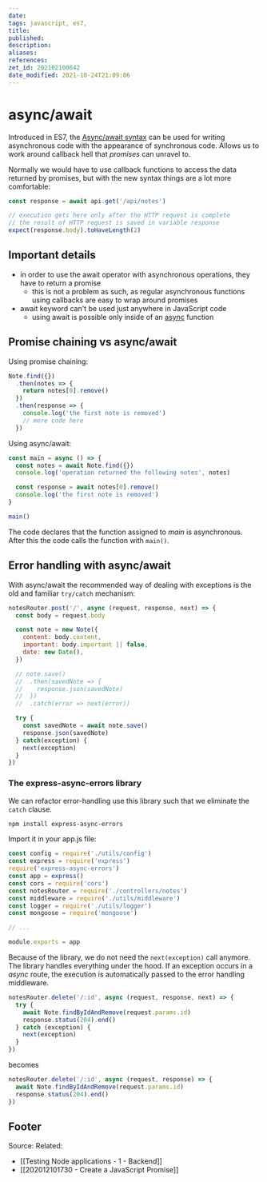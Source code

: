 ```yaml
---
date:
tags: javascript, es7,
title:
published:
description:
aliases:
references:
zet_id: 202102100642
date_modified: 2021-10-24T21:09:06
---
```


# async/await

Introduced in ES7, the [Async/await syntax](https://facebook.github.io/jest/docs/en/asynchronous.html) can be used for writing asynchronous code with the appearance of synchronous code. Allows us to work around callback hell that *promises* can unravel to.

Normally we would have to use callback functions to access the data returned by promises, but with the new syntax things are a lot more comfortable:

```js
const response = await api.get('/api/notes')

// execution gets here only after the HTTP request is complete
// the result of HTTP request is saved in variable response
expect(response.body).toHaveLength(2)
```

## Important details

- in order to use the await operator with asynchronous operations, they have to return a promise
	- this is not a problem as such, as regular asynchronous functions using callbacks are easy to wrap around promises
- await keyword can't be used just anywhere in JavaScript code
	- using await is possible only inside of an [async](https://developer.mozilla.org/en-US/docs/Web/JavaScript/Reference/Statements/async_function) function

## Promise chaining vs async/await

Using promise chaining:

```js
Note.find({})
  .then(notes => {
    return notes[0].remove()
  })
  .then(response => {
    console.log('the first note is removed')
    // more code here
  })
```

Using async/await:
```js
const main = async () => {
  const notes = await Note.find({})
  console.log('operation returned the following notes', notes)

  const response = await notes[0].remove()
  console.log('the first note is removed')
}

main()
```
The code declares that the function assigned to _main_ is asynchronous. After this the code calls the function with `main()`.

## Error handling with async/await

With async/await the recommended way of dealing with exceptions is the old and familiar `try/catch` mechanism:
```js
notesRouter.post('/', async (request, response, next) => {
  const body = request.body

  const note = new Note({
    content: body.content,
    important: body.important || false,
    date: new Date(),
  })

  // note.save()
  //  .then(savedNote => {
  //    response.json(savedNote)
  //  })
  //  .catch(error => next(error))

  try {
    const savedNote = await note.save()
    response.json(savedNote)
  } catch(exception) {
    next(exception)
  }
})
```

### The express-async-errors library

We can refactor error-handling use this library such that we eliminate the `catch` clause.
```bash
npm install express-async-errors
```
Import it in your app.js file:
```js
const config = require('./utils/config')
const express = require('express')
require('express-async-errors')
const app = express()
const cors = require('cors')
const notesRouter = require('./controllers/notes')
const middleware = require('./utils/middleware')
const logger = require('./utils/logger')
const mongoose = require('mongoose')

// ...

module.exports = app
```
Because of the library, we do not need the `next(exception)` call anymore. The library handles everything under the hood. If an exception occurs in a _async_ route, the execution is automatically passed to the error handling middleware.
```js
notesRouter.delete('/:id', async (request, response, next) => {
  try {
    await Note.findByIdAndRemove(request.params.id)
    response.status(204).end()
  } catch (exception) {
    next(exception)
  }
})
```

becomes

```js
notesRouter.delete('/:id', async (request, response) => {
  await Note.findByIdAndRemove(request.params.id)
  response.status(204).end()
})
```

Footer
---
Source:
Related:
- [[Testing Node applications - 1 - Backend]]
- [[202012101730 - Create a JavaScript Promise]]